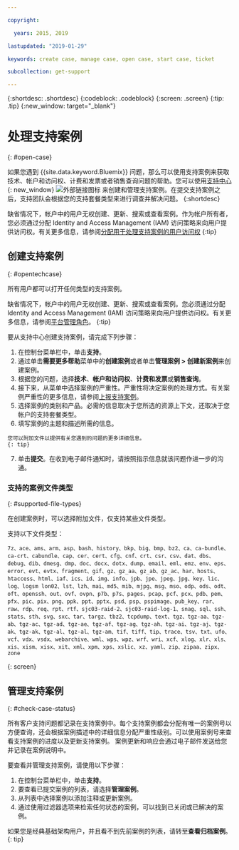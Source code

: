 ```yaml
---

copyright:

  years: 2015, 2019

lastupdated: "2019-01-29"

keywords: create case, manage case, open case, start case, ticket

subcollection: get-support

---
```


{:shortdesc: .shortdesc}
{:codeblock: .codeblock}
{:screen: .screen}
{:tip: .tip}
{:new_window: target="_blank"}

# 处理支持案例 
{: #open-case}

如果您遇到 {{site.data.keyword.Bluemix}} 问题，那么可以使用支持案例来获取技术、帐户和访问权、计费和发票或者销售查询问题的帮助。您可以使用[支持中心](https://dev.console.cloud.ibm.com/unifiedsupport/supportcenter){: new_window} ![外部链接图标](../icons/launch-glyph.svg "外部链接图标") 来创建和管理支持案例。在提交支持案例之后，支持团队会根据您的支持套餐类型来进行调查并解决问题。
{:shortdesc}

缺省情况下，帐户中的用户无权创建、更新、搜索或查看案例。作为帐户所有者，您必须通过分配 Identity and Access Management (IAM) 访问策略来向用户提供访问权。有关更多信息，请参阅[分配用于处理支持案例的用户访问权](/docs/get-support?topic=get-support-access#access)
{:tip}

## 创建支持案例
{: #opentechcase}

所有用户都可以打开任何类型的支持案例。

缺省情况下，帐户中的用户无权创建、更新、搜索或查看案例。您必须通过分配 Identity and Access Management (IAM) 访问策略来向用户提供访问权。有关更多信息，请参阅[平台管理角色](/docs/iam?topic=iam-platformroles#platformroles)。
{:tip}

要从支持中心创建支持案例，请完成下列步骤： 

  1. 在控制台菜单栏中，单击**支持**。
  2. 通过单击**需要更多帮助**菜单中的**创建案例**或者单击**管理案例 > 创建新案例**来创建案例。
  3. 根据您的问题，选择**技术**、**帐户和访问权**、**计费和发票**或**销售查询**。
  4. 接下来，从菜单中选择案例的严重性。严重性将决定案例的处理方式。有关案例严重性的更多信息，请参阅[上报支持案例](/docs/get-support?topic=get-support-escalation#escalation)。
  5. 选择案例的类别和产品。必需的信息取决于您所选的资源上下文，还取决于您帐户的支持套餐类型。
  6. 填写案例的主题和描述所需的信息。 
  
    您可以附加文件以提供有关您遇到的问题的更多详细信息。
    {: tip}
  7. 单击**提交**。在收到电子邮件通知时，请按照指示信息就该问题作进一步的沟通。 

### 支持的案例文件类型 
{: #supported-file-types}

在创建案例时，可以选择附加文件，仅支持某些文件类型。 

支持以下文件类型： 

```
7z、ace、ams、arm、asp、bash、history、bkp、big、bmp、bz2、ca、ca-bundle、ca-crt、cabundle、cap、cer、cert、cfg、cnf、crt、csr、csv、dat、dbs、debug、dib、dmesg、dmp、doc、docx、dotx、dump、email、eml、emz、env、eps、error、evt、evtx、fragment、gif、gz、gz_aa、gz_ab、gz_ac、har、hosts、htaccess、html、iaf、ics、id、img、info、jpb、jpe、jpeg、jpg、key、lic、log、logsm lon02、lst、lzh、mai、md5、mib、mjpg、msg、mso、odp、ods、odt、oft、openssh、out、ovf、ovpn、p7b、p7s、pages、pcap、pcf、pcx、pdb、pem、pfx、pic、pix、png、ppk、ppt、pptx、psd、psp、pspimage、pub_key、rar、raw、rdp、req、rpt、rtf、sjc03-raid-2、sjc03-raid-log-1、snag、sql、ssh、stats、sth、svg、sxc、tar、targz、tbz2、tcpdump、text、tgz、tgz-aa、tgz-ab、tgz-ac、tgz-ad、tgz-ae、tgz-af、tgz-ag、tgz-ah、tgz-ai、tgz-aj、tgz-ak、tgz-ak、tgz-al、tgz-al、tgz-am、tif、tiff、tip、trace、tsv、txt、ufo、vcf、vdx、vsdx、webarchive、wml、wps、wpz、wrf、wri、xcf、xlog、xlr、xls、xis、xism、xisx、xit、xml、xpm、xps、xslic、xz、yaml、zip、zipaa、zipx、zone
```
{: screen}

## 管理支持案例 
{: #check-case-status}

所有客户支持问题都记录在支持案例中。每个支持案例都会分配有唯一的案例号以方便查询，还会根据案例描述中的详细信息分配严重性级别。可以使用案例号来查看支持案例的进度以及更新支持案例。
案例更新和响应会通过电子邮件发送给您并记录在案例说明中。 

要查看并管理支持案例，请使用以下步骤：

  1. 在控制台菜单栏中，单击**支持**。
  2. 要查看已提交案例的列表，请选择**管理案例**。
  3. 从列表中选择案例以添加注释或更新案例。
  4. 通过使用过滤器选项来检索任何状态的案例，可以找到已关闭或已解决的案例。 

如果您是经典基础架构用户，并且看不到先前案例的列表，请转至**查看归档案例**。
{: tip}

